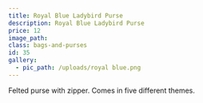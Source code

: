 ```yaml
---
title: Royal Blue Ladybird Purse
description: Royal Blue Ladybird Purse
price: 12
image_path:
class: bags-and-purses
id: 35
gallery:
  - pic_path: /uploads/royal blue.png
---
```



Felted purse with zipper. Comes in five different themes.